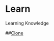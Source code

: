 # Learn
Learning Knowledge

##[Clone](https://github.com/BuKaixiu/learn/tree/master/javaScript/clone/clone.html)
